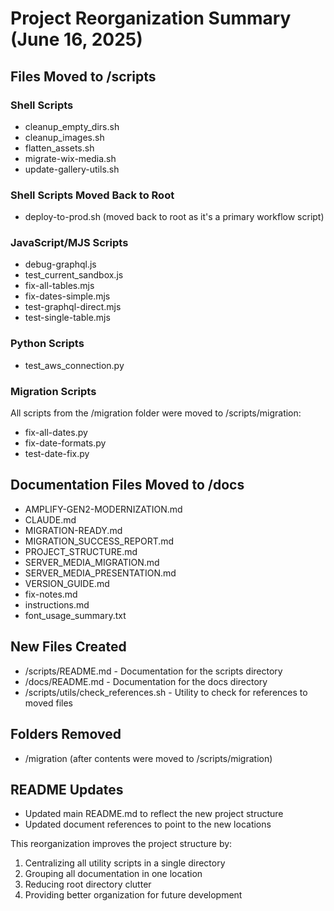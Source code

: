# Project Reorganization Summary (June 16, 2025)

## Files Moved to /scripts

### Shell Scripts
- cleanup_empty_dirs.sh
- cleanup_images.sh
- flatten_assets.sh
- migrate-wix-media.sh
- update-gallery-utils.sh

### Shell Scripts Moved Back to Root
- deploy-to-prod.sh (moved back to root as it's a primary workflow script)

### JavaScript/MJS Scripts
- debug-graphql.js
- test_current_sandbox.js
- fix-all-tables.mjs
- fix-dates-simple.mjs
- test-graphql-direct.mjs
- test-single-table.mjs

### Python Scripts
- test_aws_connection.py

### Migration Scripts
All scripts from the /migration folder were moved to /scripts/migration:
- fix-all-dates.py
- fix-date-formats.py
- test-date-fix.py

## Documentation Files Moved to /docs
- AMPLIFY-GEN2-MODERNIZATION.md
- CLAUDE.md
- MIGRATION-READY.md
- MIGRATION_SUCCESS_REPORT.md
- PROJECT_STRUCTURE.md
- SERVER_MEDIA_MIGRATION.md
- SERVER_MEDIA_PRESENTATION.md
- VERSION_GUIDE.md
- fix-notes.md
- instructions.md
- font_usage_summary.txt

## New Files Created
- /scripts/README.md - Documentation for the scripts directory
- /docs/README.md - Documentation for the docs directory
- /scripts/utils/check_references.sh - Utility to check for references to moved files

## Folders Removed
- /migration (after contents were moved to /scripts/migration)

## README Updates
- Updated main README.md to reflect the new project structure
- Updated document references to point to the new locations

This reorganization improves the project structure by:
1. Centralizing all utility scripts in a single directory
2. Grouping all documentation in one location
3. Reducing root directory clutter
4. Providing better organization for future development
